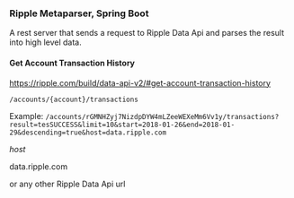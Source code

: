### Ripple Metaparser, Spring Boot


A rest server that sends a request to Ripple Data Api and parses the result into high level data.


#### Get Account Transaction History 

https://ripple.com/build/data-api-v2/#get-account-transaction-history

`/accounts/{account}/transactions`
 
Example: 
`/accounts/rGMNHZyj7NizdpDYW4mLZeeWEXeMm6Vv1y/transactions?result=tesSUCCESS&limit=10&start=2018-01-26&end=2018-01-29&descending=true&host=data.ripple.com`

*host* 

data.ripple.com

or any other Ripple Data Api url



